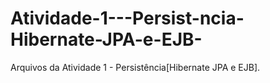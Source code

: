 # Atividade-1---Persist-ncia-Hibernate-JPA-e-EJB-
Arquivos da Atividade 1 - Persistência[Hibernate JPA e EJB]. 
